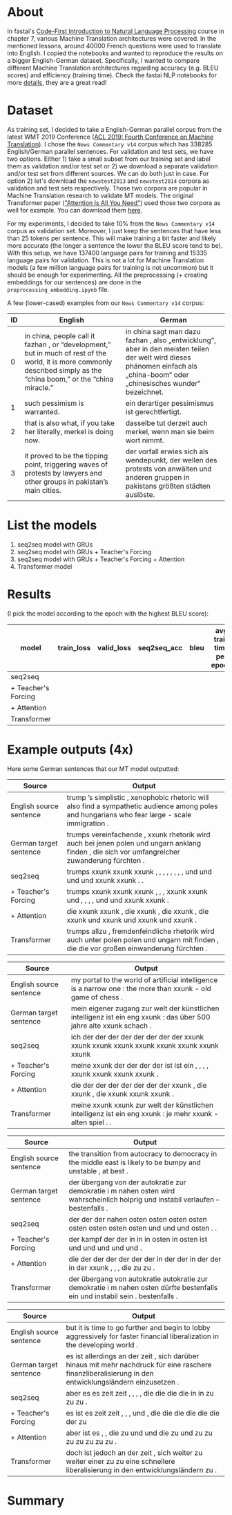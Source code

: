 # About
In fastai's [Code-First Introduction to Natural Language Processing](https://www.fast.ai/2019/07/08/fastai-nlp/) course in chapter 7, various Machine Translation architectures were covered. In the mentioned lessons, around 40000 French questions were used to translate into English. I copied the notebooks and wanted to reproduce the results on a bigger English-German dataset. Specifically, I wanted to compare different Machine Translation architectures regarding accuracy (e.g. BLEU scores) and efficiency (training time). Check the fastai NLP notebooks for more [details](https://github.com/fastai/course-nlp), they are a great read! 

# Dataset
As training set, I decided to take a English-German parallel corpus from the latest WMT 2019 Conference ([ACL 2019: Fourth Conference on Machine Translation](http://www.statmt.org/wmt19/)). I chose the `News Commentary v14` corpus which has 338285 English/German parallel sentences. For validation and test sets, we have two options. Either 1) take a small subset from our training set and label them as validation and/or test set or 2) we download a separate validation and/or test set from different sources. We can do both just in case. For option 2) let's download the `newstest2013` and  `newstest2014` corpora as validation and test sets respectively. Those two corpora are popular in Machine Translation research to validate MT models. The original Transformer paper (["Attention Is All You Need"](https://arxiv.org/abs/1706.03762)) used those two corpora as well for example. You can download them [here](https://google.github.io/seq2seq/data/). 

For my experiments, I decided to take 10% from the `News Commentary v14` corpus as validation set. Moreover, I just keep the sentences that have less than 25 tokens per sentence. This will make training a bit faster and likely more accurate (the longer a sentence the lower the BLEU score tend to be). With this setup, we have 137400 language pairs for training and 15335 language pairs for validation. This is not a lot for Machine Translation models (a few million language pairs for training is not uncommon) but it should be enough for experimenting. All the preprocessing (+ creating embeddings for our sentences) are done in the `preprocessing_embedding.ipynb` file.

A few (lower-cased) examples from our `News Commentary v14` corpus: 

| ID          |   English  |  German   | 
|-------------|-------------|----------|
| 0 | in china, people call it fazhan , or “development,” but in much of rest of the world, it is more commonly described simply as the “china boom,” or the “china miracle.” | in china sagt man dazu fazhan , also „entwicklung”,  aber in den meisten teilen der welt wird dieses phänomen einfach als „china-boom“ oder „chinesisches wunder“ bezeichnet. |  
| 1 | such pessimism is warranted. | ein derartiger pessimismus ist gerechtfertigt. |  
| 2 | that is also what, if you take her literally, merkel is doing now. | dasselbe tut derzeit auch merkel, wenn man sie beim wort nimmt. |
| 3 | 	it proved to be the tipping point, triggering waves of protests by lawyers and other groups in pakistan’s main cities. | der vorfall erwies sich als wendepunkt, der wellen des protests von anwälten und anderen gruppen in pakistans größten städten auslöste. |


# List the models
1. seq2seq model with GRUs
2. seq2seq model with GRUs + Teacher's Forcing
3. seq2seq model with GRUs + Teacher's Forcing + Attention
4. Transformer model

# Results

(I pick the model according to the epoch with the highest BLEU score): 

| model               | train_loss | valid_loss | seq2seq_acc | bleu    | avg train time per epoch
|---------------------|------------|------------|-------------|---------|-------------------------|
| seq2seq             | ||||||
| + Teacher's Forcing | ||||||
| + Attention         | ||||||
| Transformer         | ||||||
 
 
 # Example outputs (4x)
 
Here some German sentences that our MT model outputted:  
 
|  Source                |  Output
|-------------------------|------------------------------------------|
| English source sentence | trump ’s simplistic , xenophobic rhetoric will also find a sympathetic audience among poles and hungarians who fear large - scale immigration . |
| German target sentence  | trumps vereinfachende , xxunk rhetorik wird auch bei jenen polen und ungarn anklang finden , die sich vor umfangreicher zuwanderung fürchten . |
| seq2seq                 | trumps xxunk xxunk xxunk , , , , , , , , und und und und xxunk xxunk . . |
| + Teacher's Forcing     | trumps xxunk xxunk xxunk , , , xxunk xxunk und , , , , und und xxunk xxunk . |
| + Attention             | die xxunk xxunk , die xxunk , die xxunk , die xxunk und xxunk und xxunk und xxunk . |
| Transformer             | trumps allzu , fremdenfeindliche rhetorik wird auch unter polen polen und ungarn mit finden , die die vor großen einwanderung fürchten . |


|  Source                |  Output
|-------------------------|------------------------------------------|
| English source sentence | my portal to the world of artificial intelligence is a narrow one : the more than xxunk - old game of chess . |
| German target sentence  | mein eigener zugang zur welt der künstlichen intelligenz ist ein eng xxunk : das über 500 jahre alte xxunk schach . |
| seq2seq                 | ich der der der der der der der der xxunk xxunk xxunk xxunk xxunk xxunk xxunk xxunk xxunk |
| + Teacher's Forcing     | meine xxunk der der der der ist ist ein , , , , xxunk xxunk xxunk xxunk . |
| + Attention             | die der der der der der der der xxunk , die xxunk , die xxunk xxunk xxunk . |
| Transformer             | meine xxunk xxunk zur welt der künstlichen intelligenz ist ein eng xxunk : je mehr xxunk - alten spiel . . |


|  Source                |  Output
|-------------------------|------------------------------------------|
| English source sentence | the transition from autocracy to democracy in the middle east is likely to be bumpy and unstable , at best .|
| German target sentence  |  der übergang von der autokratie zur demokratie i m nahen osten wird wahrscheinlich holprig und instabil verlaufen – bestenfalls . |
| seq2seq                 | der der der nahen osten osten osten osten osten osten osten osten und und und osten . . |
| + Teacher's Forcing     | der kampf der der in in in osten in osten ist und und und und und . |
| + Attention             | die der der der der der der in der der in der der in der xxunk , , , die zu zu . |
| Transformer             | der übergang von autokratie autokratie zur demokratie i m nahen osten dürfte bestenfalls ein und instabil sein . bestenfalls . |


|  Source                |  Output
|-------------------------|------------------------------------------|
| English source sentence | but it is time to go further and begin to lobby aggressively for faster financial liberalization in the developing world . |
| German target sentence  | es ist allerdings an der zeit , sich darüber hinaus mit mehr nachdruck für eine raschere finanzliberalisierung in den entwicklungsländern einzusetzen . |
| seq2seq                 | aber es es zeit zeit , , , , die die die die in in zu zu zu . |
| + Teacher's Forcing     | es ist es zeit zeit , , , und , die die die die die die der zu |
| + Attention             | aber ist es , , die zu und und die zu und zu zu zu zu zu zu zu . |
| Transformer             | doch ist jedoch an der zeit , sich weiter zu weiter einer zu zu eine schnellere liberalisierung in den entwicklungsländern zu . |




# Summary
